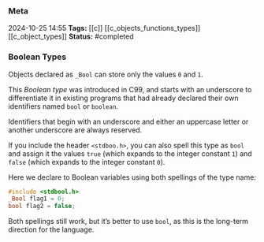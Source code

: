 ### Meta
2024-10-25 14:55
**Tags:** [[c]] [[c_objects_functions_types]] [[c_object_types]]
**Status:** #completed 

### Boolean Types
Objects declared as `_Bool` can store only the values `0` and `1`.

This *Boolean type* was introduced in C99, and starts with an underscore to differentiate it in existing programs that had already declared their own identifiers named `bool` or `boolean`.

Identifiers that begin with an underscore and either an uppercase letter or another underscore are always reserved.

If you include the header `<stdboo.h>`, you can also spell this type as `bool` and assign it the values `true` (which expands to the integer constant `1`) and `false` (which expands to the integer constant `0`).

Here we declare to Boolean variables using both spellings of the type name:
```C title:boolean_declarations.c
#include <stdbool.h>
_Bool flag1 = 0;
bool flag2 = false;
```

Both spellings still work, but it’s better to use `bool`, as this is the long-term direction for the language.